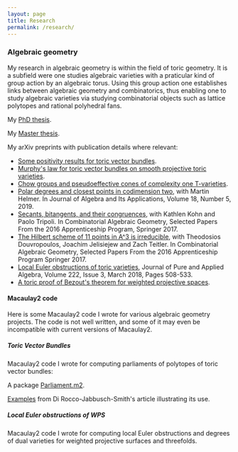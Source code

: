 ```yaml
---
layout: page
title: Research
permalink: /research/
---
```


### Algebraic geometry

My research in algebraic geometry is within the field of toric geometry. It is a subfield were one studies algebraic varieties with a praticular kind of group action by an algebraic torus. Using this group action one establishes links between algebraic geometry and combinatorics, thus enabling one to study algebraic varieties via studying combinatorial objects such as lattice polytopes and rational polyhedral fans.

My [PhD thesis](https://www.duo.uio.no/handle/10852/71639).

My [Master thesis](https://www.duo.uio.no/handle/10852/45277).

My arXiv preprints with publication details where relevant:

- [Some positivity results for toric vector bundles](https://arxiv.org/abs/2002.00604).
- [Murphy's law for toric vector bundles on smooth projective toric varieties](https://arxiv.org/abs/2002.00609).
- [Chow groups and pseudoeffective cones of complexity one T-varieties](https://arxiv.org/abs/1907.10941).
- [Polar degrees and closest points in codimension two](https://arxiv.org/abs/1711.02381), with Martin Helmer. In Journal of Algebra and Its Applications, Volume 18, Number 5, 2019.
- [Secants, bitangents, and their congruences](https://arxiv.org/abs/1701.03711), with Kathlen Kohn and Paolo Tripoli. In Combinatorial Algebraic Geometry, Selected Papers From the 2016 Apprenticeship Program, Springer 2017.
- [The Hilbert scheme of 11 points in A^3 is irreducible](https://arxiv.org/abs/1701.03089), with Theodosios Douvropoulos, Joachim Jelisiejew and Zach Teitler. In Combinatorial Algebraic Geometry, Selected Papers From the 2016 Apprenticeship Program Springer 2017. 
- [Local Euler obstructions of toric varieties](https://arxiv.org/abs/1610.02430), Journal of Pure and Applied Algebra, Volume 222, Issue 3, March 2018, Pages 508-533.
- [A toric proof of Bezout's theorem for weighted projective spaces](https://arxiv.org/abs/1604.02348).

#### Macaulay2 code

Here is some Macaulay2 code I wrote for various algebraic geometry projects. The code is not well written, and some of it may even be incompatible with current versions of Macaulay2.

##### Toric Vector Bundles 
Macaulay2 code I wrote for computing parliaments of polytopes of toric vector bundles: 

A package [Parliament.m2](/M2/Parliament.m2).

[Examples](/M2/examplesParliament.m2) from Di Rocco-Jabbusch-Smith's article illustrating its use.

##### Local Euler obstructions of WPS
Macaulay2 code I wrote for computing local Euler obstructions and degrees of dual varieties for weighted projective surfaces and threefolds.
